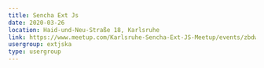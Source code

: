 ```yaml
---
title: Sencha Ext Js
date: 2020-03-26
location: Haid-und-Neu-Straße 18, Karlsruhe
link: https://www.meetup.com/Karlsruhe-Sencha-Ext-JS-Meetup/events/zbdwcpybcfbjc/
usergroup: extjska
type: usergroup
---
```

